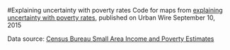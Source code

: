 #Explaining uncertainty with poverty rates
Code for maps from [explaining uncertainty with poverty rates](http://www.urban.org/urban-wire/explaining-uncertainty-poverty-rates), published on Urban Wire September 10, 2015

Data source: [Census Bureau Small Area Income and Poverty Estimates](http://www.census.gov/did/www/saipe/data/statecounty/data/2013.html)
